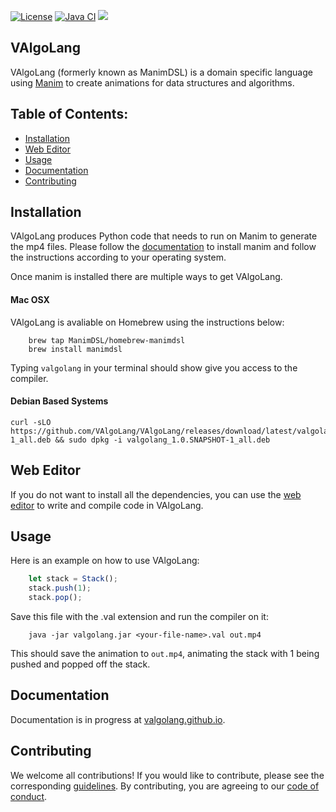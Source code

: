 [![License](https://img.shields.io/badge/License-BSD%203--Clause-blue.svg)](https://opensource.org/licenses/BSD-3-Clause)
[![Java CI](https://github.com/VAlgoLang/VAlgoLang/workflows/Java%20CI/badge.svg?branch=master)](https://github.com/VAlgoLang/VAlgoLang/actions?query=workflow%3A%22Java+CI%22)
[![](https://img.shields.io/badge/docs-readthedocs.svg)](https://valgolang.github.io)

## VAlgoLang

VAlgoLang (formerly known as ManimDSL) is a domain specific language using [Manim](https://github.com/3b1b/manim) to create animations for
data structures and algorithms.

## Table of Contents:
- [Installation](#installation)
- [Web Editor](#web-editor)
- [Usage](#usage)
- [Documentation](#documentation)
- [Contributing](#contributing)

## Installation

VAlgoLang produces Python code that needs to run on Manim to generate the mp4 files. Please follow the
[documentation](https://manimce.readthedocs.io/en/latest/installation.html) to install manim
and follow the instructions according to your operating system.

Once manim is installed there are multiple ways to get VAlgoLang.

#### Mac OSX

VAlgoLang is avaliable on Homebrew using the instructions below:
```
    brew tap ManimDSL/homebrew-manimdsl
    brew install manimdsl
```

Typing `valgolang` in your terminal should show give you access to the compiler.

#### Debian Based Systems

```
curl -sLO https://github.com/VAlgoLang/VAlgoLang/releases/download/latest/valgolang_1.0.SNAPSHOT-1_all.deb && sudo dpkg -i valgolang_1.0.SNAPSHOT-1_all.deb
```

## Web Editor

If you do not want to install all the dependencies, you can use the [web editor](http://valgolang.netlify.app/) to write and compile code in VAlgoLang.

## Usage

Here is an example on how to use VAlgoLang:

```js
    let stack = Stack();
    stack.push(1);
    stack.pop();
```

Save this file with the .val extension and run the compiler on it:

```
    java -jar valgolang.jar <your-file-name>.val out.mp4
```

This should save the animation to `out.mp4`, animating the stack with 1 being pushed and popped off the stack.


## Documentation
Documentation is in progress at [valgolang.github.io](https://valgolang.github.io/).

## Contributing
We welcome all contributions! If you would like to contribute, please see the corresponding [guidelines][contributing]. By contributing, you are agreeing to our [code of conduct][code-of-conduct].

[contributing]: https://github.com/VAlgoLang/VAlgoLang/blob/master/CONTRIBUTING.md
[code-of-conduct]: https://github.com/VAlgoLang/VAlgoLang/blob/master/CODE_OF_CONDUCT.md
